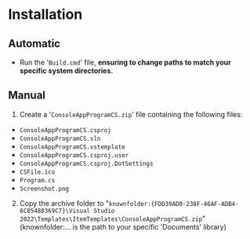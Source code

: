 # Installation
## Automatic
- Run the '```Build.cmd```' file, **ensuring to change paths to match your specific system directories.**
## Manual
1. Create a '```ConsoleAppProgramCS.zip```' file containing the following files:
  - ```ConsoleAppProgramCS.csproj```
  - ```ConsoleAppProgramCS.sln```
  - ```ConsoleAppProgramCS.vstemplate```
  - ```ConsoleAppProgramCS.csproj.user```
  - ```ConsoleAppProgramCS.csproj.DotSettings```
  - ```CSFile.ico```
  - ```Program.cs```
  - ```Screenshot.png```
2. Copy the archive folder to "```knownfolder:{FDD39AD0-238F-46AF-ADB4-6C85480369C7}\Visual Studio 2022\Templates\ItemTemplates\ConsoleAppProgramCS.zip```" (knownfolder:... is the path to your specific 'Documents' library)
